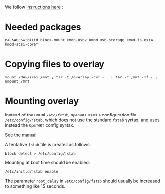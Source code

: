 We follow [instructions here](https://wiki.openwrt.org/doc/howto/extroot) :

Needed packages
===============

    PACKAGES="blkid block-mount kmod-usb2 kmod-usb-storage kmod-fs-ext4 kmod-scsi-core"

Copying files to overlay
========================

    mount /dev/sda1 /mnt ; tar -C /overlay -cvf - . | tar -C /mnt -xf - ; umount /mnt

Mounting overlay
================

Instead of the usual `/etc/fstab`, `OpenWRT` uses a configuration file `/etc/config/fstab`, which
does not use the standard `fstab` syntax, and uses instead the `OpenWRT` config syntax.

[See the manual](https://wiki.openwrt.org/doc/uci/fstab)

A tentative `fstab` file is created as follows:

    block detect > /etc/config/fstab

Mounting at boot time should be enabled:

    /etc/init.d/fstab enable

The parameter `root_delay` in `/etc/config/fstab` should usually be increased to something like 15 seconds.
